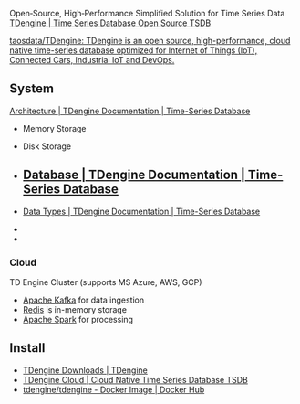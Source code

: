 Open‑Source, High‑Performance Simplified Solution for Time Series Data
[TDengine | Time Series Database Open Source TSDB](https://tdengine.com/#)

[taosdata/TDengine: TDengine is an open source, high-performance, cloud native time-series database optimized for Internet of Things (IoT), Connected Cars, Industrial IoT and DevOps.](https://github.com/taosdata/TDengine)


## System
[Architecture | TDengine Documentation | Time-Series Database](https://docs.tdengine.com/tdinternal/arch/)

- Memory Storage
- Disk Storage

- [Database | TDengine Documentation | Time-Series Database](https://docs.tdengine.com/taos-sql/database/)
	- 

- [Data Types | TDengine Documentation | Time-Series Database](https://docs.tdengine.com/taos-sql/data-type/)
- 
- 

### Cloud
TD Engine Cluster (supports MS Azure, AWS, GCP)
- [Apache Kafka](../Apache/Apache%20Kafka.md) for data ingestion
- [Redis](../REDIS/Redis.md) is in-memory storage
- [Apache Spark](../Apache/Apache%20Spark.md) for processing





## Install

- [TDengine Downloads | TDengine](https://tdengine.com/downloads/)
- [TDengine Cloud | Cloud Native Time Series Database TSDB](https://cloud.tdengine.com/)
- [tdengine/tdengine - Docker Image | Docker Hub](https://hub.docker.com/r/tdengine/tdengine)

